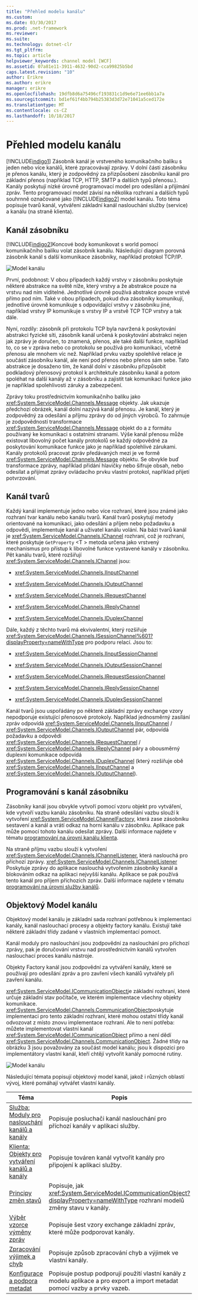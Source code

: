 ```yaml
---
title: "Přehled modelu kanálu"
ms.custom: 
ms.date: 03/30/2017
ms.prod: .net-framework
ms.reviewer: 
ms.suite: 
ms.technology: dotnet-clr
ms.tgt_pltfrm: 
ms.topic: article
helpviewer_keywords: channel model [WCF]
ms.assetid: 07a81e11-3911-4632-90d2-cca99825b5bd
caps.latest.revision: "10"
author: Erikre
ms.author: erikre
manager: erikre
ms.openlocfilehash: 19dfb8d6a75496cf193831c1d9e6e71ee6bb1a7a
ms.sourcegitcommit: bd1ef61f4bb794b25383d3d72e71041a5ced172e
ms.translationtype: MT
ms.contentlocale: cs-CZ
ms.lasthandoff: 10/18/2017
---
```

# <a name="channel-model-overview"></a>Přehled modelu kanálu
[!INCLUDE[indigo1](../../../../includes/indigo1-md.md)] Zásobník kanál je vrstveného komunikačního balíku s jeden nebo více kanálů, které zpracovávají zprávy. V dolní části zásobníku je přenos kanálu, který je zodpovědný za přizpůsobení zásobníku kanál pro základní přenos (například TCP, HTTP, SMTP a dalších typů přenosu.). Kanály poskytují nízké úrovně programovací model pro odesílání a přijímání zpráv. Tento programovací model závisí na několika rozhraní a dalších typů souhrnně označované jako [!INCLUDE[indigo2](../../../../includes/indigo2-md.md)] model kanálu. Toto téma popisuje tvarů kanál, vytváření základní kanál naslouchání služby (service) a kanálu (na straně klienta).  
  
## <a name="channel-stack"></a>Kanál zásobníku  
 [!INCLUDE[indigo2](../../../../includes/indigo2-md.md)]Koncové body komunikovat s world pomocí komunikačního balíku volat zásobník kanálu. Následující diagram porovná zásobník kanál s další komunikace zásobníky, například protokol TCP/IP.  
  
 ![Model kanálu](../../../../docs/framework/wcf/extending/media/wcfc-channelstackhighlevelc.gif "wcfc_ChannelStackHighLevelc")  
  
 První, podobnost: V obou případech každý vrstvy v zásobníku poskytuje některé abstrakce na světě níže, který vrstvy a že abstrakce pouze na vrstvu nad ním viditelné. Jednotlivé úrovně používá abstrakce pouze vrstvě přímo pod ním. Také v obou případech, pokud dva zásobníky komunikují, jednotlivé úrovně komunikuje s odpovídající vrstvy v zásobníku jiné, například vrstvy IP komunikuje s vrstvy IP a vrstvě TCP TCP vrstvy a tak dále.  
  
 Nyní, rozdíly: zásobník při protokolu TCP byla navržená k poskytování abstrakci fyzické síti, zásobník kanál určená k poskytování abstrakci nejen jak zprávy je doručen, to znamená, přenos, ale také další funkce, například to, co se v zpráva nebo co protokolu se používá pro komunikaci, včetně přenosu ale mnohem víc než. Například prvku vazby spolehlivé relace je součástí zásobníku kanál, ale není pod přenos nebo přenos sám sebe. Tato abstrakce je dosaženo tím, že kanál dolní v zásobníku přizpůsobit podkladový přenosový protokol k architektuře zásobníku kanál a potom spoléhat na další kanály až v zásobníku a zajistit tak komunikaci funkce jako je například spolehlivosti záruky a zabezpečení.  
  
 Zprávy toku prostřednictvím komunikačního balíku jako <xref:System.ServiceModel.Channels.Message> objekty. Jak ukazuje předchozí obrázek, kanál dolní nazývá kanál přenosu. Je kanál, který je zodpovědný za odesílání a příjmu zprávy do od jiných výrobců. To zahrnuje je zodpovědností transformace <xref:System.ServiceModel.Channels.Message> objekt do a z formátu používaný ke komunikaci s ostatními stranami. Výše kanál přenosu může existovat libovolný počet kanály protokolů se každý odpovědné za poskytování komunikace funkce jako je například spolehlivé zárukami. Kanály protokolů pracovat zpráv předávaných mezi je ve formě <xref:System.ServiceModel.Channels.Message> objektu. Se obvykle buď transformace zprávy, například přidání hlavičky nebo šifruje obsah, nebo odesílat a přijímat zprávy ovládacího prvku vlastní protokol, například přijetí potvrzování.  
  
## <a name="channel-shapes"></a>Kanál tvarů  
 Každý kanál implementuje jedno nebo více rozhraní, které jsou známé jako rozhraní tvar kanálu nebo kanálu tvarů. Kanál tvarů poskytují metody orientované na komunikaci, jako odesílání a příjem nebo požadavku a odpovědi, implementuje kanál a uživatel kanálu volání. Na bázi tvarů kanál je <xref:System.ServiceModel.Channels.IChannel> rozhraní, což je rozhraní, které poskytuje `GetProperty` \<T > metoda určena jako vrstvený mechanismus pro přístup k libovolné funkce vystavené kanály v zásobníku. Pět kanálu tvarů, které rozšiřují <xref:System.ServiceModel.Channels.IChannel> jsou:  
  
-   <xref:System.ServiceModel.Channels.IInputChannel>  
  
-   <xref:System.ServiceModel.Channels.IOutputChannel>  
  
-   <xref:System.ServiceModel.Channels.IRequestChannel>  
  
-   <xref:System.ServiceModel.Channels.IReplyChannel>  
  
-   <xref:System.ServiceModel.Channels.IDuplexChannel>  
  
 Dále, každý z těchto tvarů má ekvivalentní, který rozšiřuje <xref:System.ServiceModel.Channels.ISessionChannel%601?displayProperty=nameWithType> pro podporu relací. Jsou to:  
  
-   <xref:System.ServiceModel.Channels.IInputSessionChannel>  
  
-   <xref:System.ServiceModel.Channels.IOutputSessionChannel>  
  
-   <xref:System.ServiceModel.Channels.IRequestSessionChannel>  
  
-   <xref:System.ServiceModel.Channels.IReplySessionChannel>  
  
-   <xref:System.ServiceModel.Channels.IDuplexSessionChannel>  
  
 Kanál tvarů jsou uspořádány po některé základní zprávy exchange vzory nepodporuje existující přenosové protokoly. Například jednosměrný zasílání zpráv odpovídá <xref:System.ServiceModel.Channels.IInputChannel> / <xref:System.ServiceModel.Channels.IOutputChannel> pár, odpovídá požadavku a odpovědi <xref:System.ServiceModel.Channels.IRequestChannel> / <xref:System.ServiceModel.Channels.IReplyChannel> páry a obousměrný duplexní komunikace odpovídá <xref:System.ServiceModel.Channels.IDuplexChannel> (který rozšiřuje obě <xref:System.ServiceModel.Channels.IInputChannel> a <xref:System.ServiceModel.Channels.IOutputChannel>).  
  
## <a name="programming-with-the-channel-stack"></a>Programování s kanál zásobníku  
 Zásobníky kanál jsou obvykle vytvoří pomocí vzoru objekt pro vytváření, kde vytvoří vazbu kanálu zásobníku. Na straně odesílání vazbu slouží k vytvoření <xref:System.ServiceModel.ChannelFactory>, která zase zásobníku sestavení a kanál a vrátí odkaz na horní kanálu v zásobníku. Aplikace pak může pomocí tohoto kanálu odesílat zprávy. Další informace najdete v tématu [programování na úrovni kanálu klienta](../../../../docs/framework/wcf/extending/client-channel-level-programming.md).  
  
 Na straně příjmu vazbu slouží k vytvoření <xref:System.ServiceModel.Channels.IChannelListener>, která naslouchá pro příchozí zprávy. <xref:System.ServiceModel.Channels.IChannelListener> Poskytuje zprávy do aplikace naslouchá vytvořením zásobníky kanál a blokováním odkaz na aplikaci nejvyšší kanálu. Aplikace se pak používá tento kanál pro příjem příchozích zpráv. Další informace najdete v tématu [programování na úrovni služby kanálů](../../../../docs/framework/wcf/extending/service-channel-level-programming.md).  
  
## <a name="the-channel-object-model"></a>Objektový Model kanálu  
 Objektový model kanálu je základní sada rozhraní potřebnou k implementaci kanály, kanál naslouchací procesy a objekty factory kanálu. Existují také některé základní třídy zadané v vlastních implementací pomoct.  
  
 Kanál moduly pro naslouchání jsou zodpovědní za naslouchání pro příchozí zprávy, pak je doručování vrstvu nad prostřednictvím kanálů vytvořen naslouchací proces kanálu nástroje.  
  
 Objekty Factory kanál jsou zodpovědní za vytváření kanály, které se používají pro odesílání zpráv a pro zavření všech kanálů vytvářely při zavření kanálu.  
  
 <xref:System.ServiceModel.ICommunicationObject>je základní rozhraní, které určuje základní stav počítače, ve kterém implementace všechny objekty komunikace. <xref:System.ServiceModel.Channels.CommunicationObject>poskytuje implementaci pro tento základní rozhraní, které mohou ostatní třídy kanál odvozovat z místo znovu implementace rozhraní. Ale to není potřeba: můžete implementovat vlastní kanál <xref:System.ServiceModel.ICommunicationObject> přímo a není dědí <xref:System.ServiceModel.Channels.CommunicationObject>. Žádné třídy na obrázku 3 jsou považovány za součást model kanálu; jsou k dispozici pro implementátory vlastní kanál, kteří chtějí vytvořit kanály pomocné rutiny.  
  
 ![Model kanálu](../../../../docs/framework/wcf/extending/media/wcfc-wcfcchannelsigure3omumtreec.gif "wcfc_WCFCChannelsigure3OMUMTreec")  
  
 Následující témata popisují objektový model kanál, jakož i různých oblastí vývoj, které pomáhají vytvářet vlastní kanály.  
  
|Téma|Popis|  
|-----------|-----------------|  
|[Služba: Moduly pro naslouchání kanálů a kanály](../../../../docs/framework/wcf/extending/service-channel-listeners-and-channels.md)|Popisuje posluchači kanál naslouchání pro příchozí kanály v aplikaci služby.|  
|[Klienta: Objekty pro vytváření kanálů a kanály](../../../../docs/framework/wcf/extending/client-channel-factories-and-channels.md)|Popisuje továren kanál vytvořit kanály pro připojení k aplikaci služby.|  
|[Principy změn stavů](../../../../docs/framework/wcf/extending/understanding-state-changes.md)|Popisuje, jak <xref:System.ServiceModel.ICommunicationObject?displayProperty=nameWithType> rozhraní modelů změny stavu v kanály.|  
|[Výběr vzorce výměny zpráv](../../../../docs/framework/wcf/extending/choosing-a-message-exchange-pattern.md)|Popisuje šest vzory exchange základní zpráv, které může podporovat kanály.|  
|[Zpracování výjimek a chyb](../../../../docs/framework/wcf/extending/handling-exceptions-and-faults.md)|Popisuje způsob zpracování chyb a výjimek ve vlastní kanály.|  
|[Konfigurace a podpora metadat](../../../../docs/framework/wcf/extending/configuration-and-metadata-support.md)|Popisuje postup podporují použití vlastní kanály z modelu aplikace a pro export a import metadat pomocí vazby a prvky vazeb.|
